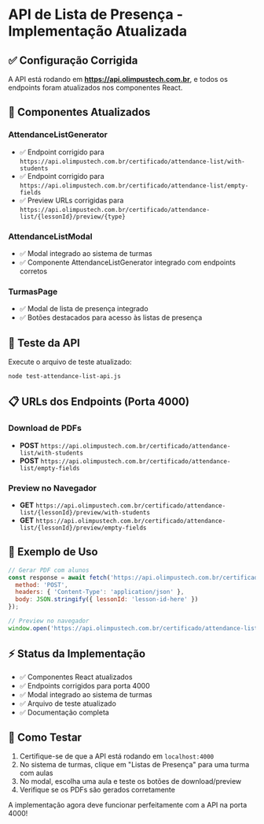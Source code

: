 # API de Lista de Presença - Implementação Atualizada

## ✅ Configuração Corrigida

A API está rodando em **https://api.olimpustech.com.br**, e todos os endpoints foram atualizados nos componentes React.

## 🔧 Componentes Atualizados

### AttendanceListGenerator
- ✅ Endpoint corrigido para `https://api.olimpustech.com.br/certificado/attendance-list/with-students`
- ✅ Endpoint corrigido para `https://api.olimpustech.com.br/certificado/attendance-list/empty-fields`
- ✅ Preview URLs corrigidas para `https://api.olimpustech.com.br/certificado/attendance-list/{lessonId}/preview/{type}`

### AttendanceListModal
- ✅ Modal integrado ao sistema de turmas
- ✅ Componente AttendanceListGenerator integrado com endpoints corretos

### TurmasPage
- ✅ Modal de lista de presença integrado
- ✅ Botões destacados para acesso às listas de presença

## 🧪 Teste da API

Execute o arquivo de teste atualizado:

```bash
node test-attendance-list-api.js
```

## 📋 URLs dos Endpoints (Porta 4000)

### Download de PDFs
- **POST** `https://api.olimpustech.com.br/certificado/attendance-list/with-students`
- **POST** `https://api.olimpustech.com.br/certificado/attendance-list/empty-fields`

### Preview no Navegador
- **GET** `https://api.olimpustech.com.br/certificado/attendance-list/{lessonId}/preview/with-students`
- **GET** `https://api.olimpustech.com.br/certificado/attendance-list/{lessonId}/preview/empty-fields`

## 🎯 Exemplo de Uso

```javascript
// Gerar PDF com alunos
const response = await fetch('https://api.olimpustech.com.br/certificado/attendance-list/with-students', {
  method: 'POST',
  headers: { 'Content-Type': 'application/json' },
  body: JSON.stringify({ lessonId: 'lesson-id-here' })
});

// Preview no navegador
window.open('https://api.olimpustech.com.br/certificado/attendance-list/lesson-id-here/preview/with-students', '_blank');
```

## ⚡ Status da Implementação

- ✅ Componentes React atualizados
- ✅ Endpoints corrigidos para porta 4000
- ✅ Modal integrado ao sistema de turmas
- ✅ Arquivo de teste atualizado
- ✅ Documentação completa

## 🚀 Como Testar

1. Certifique-se de que a API está rodando em `localhost:4000`
2. No sistema de turmas, clique em "Listas de Presença" para uma turma com aulas
3. No modal, escolha uma aula e teste os botões de download/preview
4. Verifique se os PDFs são gerados corretamente

A implementação agora deve funcionar perfeitamente com a API na porta 4000!
